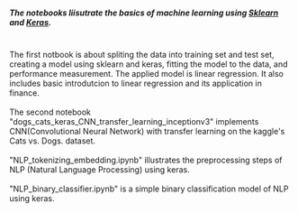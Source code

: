<h5>The notebooks liisutrate the basics of machine learning using <a href="https://scikit-learn.org/stable/">Sklearn</a> and <a href="https://keras.io/">Keras</a>.</h5><br>
The first notbook is about spliting the data into training set and test set, creating a model using sklearn and keras, fitting the model to the data, and performance measurement. The applied model is linear regression. It also includes basic introdutcion to linear regression and its application in finance.<br><br>
The second notebook "dogs_cats_keras_CNN_transfer_learning_inceptionv3" implements CNN(Convolutional Neural Network) with transfer learning on the kaggle's Cats vs. Dogs. dataset. <br><br>
"NLP_tokenizing_embedding.ipynb" illustrates the preprocessing steps of NLP (Natural Language Processing) using keras.<br><br>
"NLP_binary_classifier.ipynb" is a simple binary classification model of NLP using keras. 
